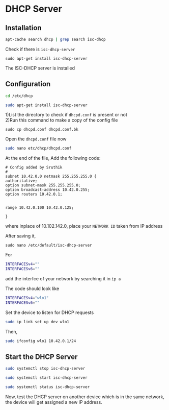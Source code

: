 # DHCP Server

## Installation



```bash
apt-cache search dhcp | grep search isc-dhcp
```
Check if there is ```isc-dhcp-server```
```
sudo apt-get install isc-dhcp-server
```
The ISC-DHCP server is installed

## Configuration
```bash
cd /etc/dhcp
``` 
```bash
sudo apt-get install isc-dhcp-server
```
1)List the directory to check if  `dhcpd.conf` is present or not\
2)Run this command to make a copy of the config file
```
sudo cp dhcpd.conf dhcpd.conf.bk 
```

Open the `dhcpd.conf` file now 
```bash
sudo nano etc/dhcp/dhcpd.conf
```
At the end of the file, 
Add the following code:
```
# Config added by Sruthik 
#
subnet 10.42.0.0 netmask 255.255.255.0 {
authoritative;
option subnet-mask 255.255.255.0;
option broadcast-address 10.42.0.255;
option routers 10.42.0.1;


range 10.42.0.100 10.42.0.125;

}

``` 
where inplace of 10.102.142.0, place your `NETWORK ID` taken from IP address

After saving it,
```
sudo nano /etc/default/isc-dhcp-server
```
For 
```bash
INTERFACESv4=""
INTERFACESv6=""
```
add the interfce of your network by searching it in `ip a`

The code should look like
```bash
INTERFACESv4="wlo1"
INTERFACESv6=""
```
Set the device to listen for DHCP requests
```bash
sudo ip link set up dev wlo1
```
Then, 
```bash
sudo ifconfig wlo1 10.42.0.1/24
```

## Start the DHCP Server

```bash
sudo systemctl stop isc-dhcp-server
```
```bash
sudo systemctl start isc-dhcp-server
```
```bash
sudo systemctl status isc-dhcp-server
```


Now, test the DHCP server on another device which is in the same network, the device will get assigned a new IP address.
